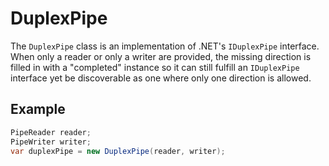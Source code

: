# DuplexPipe

The `DuplexPipe` class is an implementation of .NET's `IDuplexPipe` interface.
When only a reader or only a writer are provided, the missing direction is filled in with a "completed" instance
so it can still fulfill an `IDuplexPipe` interface yet be discoverable as one where only one direction is allowed.

## Example

```cs
PipeReader reader;
PipeWriter writer;
var duplexPipe = new DuplexPipe(reader, writer);
```
